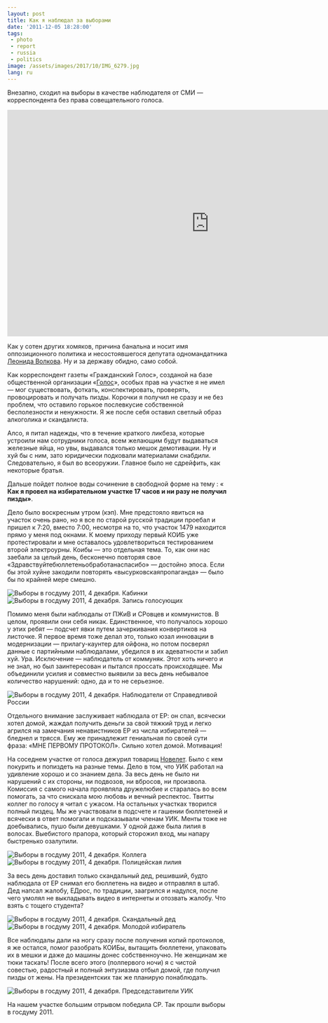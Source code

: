 ```yaml
---
layout: post
title: Как я наблюдал за выборами
date: '2011-12-05 18:28:00'
tags:
 - photo
 - report
 - russia
 - politics
image: /assets/images/2017/10/IMG_6279.jpg
lang: ru
---
```


Внезапно, сходил на выборы в качестве наблюдателя от СМИ — корреспондента без права совещательного голоса.

<iframe width="920" height="517" src="https://www.youtube.com/embed/HK8U3Kcwpc0?rel=0" frameborder="0" allowfullscreen></iframe>

Как у сотен других хомяков, причина банальна и носит имя оппозиционного политика и несостоявшегося депутата одномандатника [Леонида Волкова](http://twitter.com/leonwolf). Ну и за державу обидно, само собой.

Как корреспондент газеты «Гражданский Голос», созданой на базе общественной организации «[Голос](http://ru.wikipedia.org/wiki/%D0%93%D0%BE%D0%BB%D0%BE%D1%81_(%D0%B0%D1%81%D1%81%D0%BE%D1%86%D0%B8%D0%B0%D1%86%D0%B8%D1%8F))», особых прав на участке я не имел — мог существовать, фоткать, конспектировать, проверять, провоцировать и получать пизды. Корочки я получил не сразу и не без проблем, что оставило горькое послевкусие собственной бесполезности и ненужности. Я же после себя оставил светлый образ алкоголика и скандалиста.

Алсо, я питал надежды, что в течение краткого ликбеза, которые устроили нам сотрудники голоса, всем желающим будут выдаваться железные яйца, но увы, выдавался только мешок демотивации. Ну и хуй бы с ним, зато юридически подковали  материалами снабдили. Следовательно, я был во всеоружии. Главное было не сдрейфить, как некоторые братья.

Дальше пойдет полное воды сочинение в свободной форме на тему : « **Как я провел на избирательном участке 17 часов и ни разу не получил пизды»**.

Дело было воскресным утром (кэп). Мне предстояло явиться на участок очень рано, но я все по старой русской традиции проебал и пришел к 7:20, вместо 7:00, несмотря на то, что участок 1479 находится прямо у меня под окнами. К моему приходу первый КОИБ уже протестировали и мне оставалось удовлетвориться тестированием второй электроурны. Коибы — это отдельная тема. То, как они нас заебали за целый день, бесконечно повторяя свое «Здравствуйтебюллетеньобработанаспасибо» — достойно эпоса. Если бы этой хуйне закодили повторять «высурковскаяпропаганда» — было бы по крайней мере смешно.

![Выборы в госдуму 2011, 4 декабря. Кабинки](/assets/images/2017/10/IMG_6279.jpg)  
![Выборы в госдуму 2011, 4 декабря. Запись голосующих](/assets/images/2017/10/IMG_6275.jpg)  

Помимо меня были наблюдалы от ПЖиВ и СРовцев и коммунистов. В целом, проявили они себя никак. Единственное, что получалось хорошо у этих ребят — подсчет явки путем зачеркивания конвертиков на листочке. Я первое время тоже делал это, только юзал инновации в модернизации — прилагу-каунтер для ойфона, но потом посверял данные с партийными наблюдалами, убедился в их адеватности и забил хуй. Ура. Исключение — наблюдатель от коммуняк. Этот хоть ничего и не знал, но был заинтересован и пытался проссать происходящее. Мы объединили усилия и совместно выявили за весь день небывалое количество нарушений: одно, да и то не серьезное.

![Выборы в госдуму 2011, 4 декабря. Наблюдатели от Справедливой России](/assets/images/2017/10/IMG_6284.jpg)  

Отдельного внимание заслуживает наблюдала от ЕР: он спал, всячески хотел домой, жаждал получить деньги за свой тяжкий труд и легко агрился на замечания ненавистников ЕР из числа избирателей — бледнел и трясся. Ему же принадлежит гениальная по своей сути фраза: «МНЕ ПЕРВОМУ ПРОТОКОЛ». Сильно хотел домой. Мотивация!

На соседнем участке от голоса дежурил товарищ [Новелет](http://twitter.com/nowelet). Было с кем покурить и попиздеть на разные темы. Дело в том, что УИК работал на удивление хорошо и со знанием дела. За весь день не было ни нарушений с их стороны, ни подвозов, ни вбросов, ни произвола. Комиссия с самого начала проявляла дружелюбие и старалась во всем помогать, за что снискала мою любовь и вечный респектос. Твитты коллег по голосу я читал с ужасом. На остальных участках творился полный пиздец. Мы же участвовали в подсчете и гашении бюллетеней и всячески в ответ помогали и подсказывали членам УИК. Менты тоже не доебывались, пушо были девушками. У одной даже была лилия в волосах. Выебистого прапора, который сторожил вход, мы напару быстренько озалупили.

![Выборы в госдуму 2011, 4 декабря. Коллега](/assets/images/2017/10/IMG_6320.jpg)  
![Выборы в госдуму 2011, 4 декабря. Полицейская лилия](/assets/images/2017/10/IMG_6296.jpg)  

За весь день доставил только скандальный дед, решивший, будто наблюдала от ЕР снимал его бюллетень на видео и отправлял в штаб. Дед напсал жалобу, ЕДрос, по традиции, заагрился и надулся, после чего умолял не выкладывать видео в  интернеты и отозвать жалобу. Что взять с тощего студента?

![Выборы в госдуму 2011, 4 декабря. Скандальный дед](/assets/images/2017/10/IMG_6283.jpg)
![Выборы в госдуму 2011, 4 декабря. Молодой избиратель](/assets/images/2017/10/IMG_6291.jpg)  

Все наблюдалы дали на ногу сразу после получения копий протоколов, я же остался, помог разобрать КОИБы, вытащить бюллетени, упаковать их в мешки и даже до машины донес собственноучно. Не женщинам же тюки таскать! После всего этого (полпервого ночи) я с чистой совестью, радостный и полный энтузиазма отбыл домой, где получил пизды от жены. На президентских так же планирую понаблюдать.

![Выборы в госдуму 2011, 4 декабря. Председставители УИК](/assets/images/2017/10/IMG_6317.jpg)  

На нашем участке большим отрывом победила СР. Так прошли выборы в госдуму 2011.
